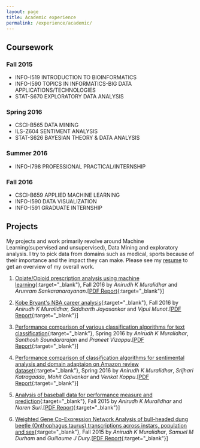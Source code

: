 ```yaml
---
layout: page
title: Academic experience
permalink: /experience/academic/
---
```


## **Coursework**

### **Fall 2015**
* INFO-I519 INTRODUCTION TO BIOINFORMATICS
* INFO-I590 TOPICS IN INFORMATICS-BIG DATA APPLICATIONS/TECHNOLOGIES
* STAT-S670 EXPLORATORY DATA ANALYSIS

### **Spring 2016**
* CSCI-B565 DATA MINING
* ILS-Z604  SENTIMENT ANALYSIS
* STAT-S626 BAYESIAN THEORY & DATA ANALYSIS

### **Summer 2016**
* INFO-I798 PROFESSIONAL PRACTICAL/INTERNSHIP

### **Fall 2016**
* CSCI-B659 APPLIED MACHINE LEARNING
* INFO-I590 DATA VISUALIZATION
* INFO-I591 GRADUATE INTERNSHIP

## **Projects**
My projects and work primarily revolve around Machine Learning(supervised and unsupervised), Data Mining and exploratory analysis. I try to pick data from domains such as medical, sports because of their importance and the impact they can make. Please see my [resume](cv.md) to get an overview of my overall work.

01. [Opiate/Opioid prescription analysis using machine learning](https://github.com/anirudhkm/opiate-prescription-analysis){:target="_blank"}, Fall 2016 by *Anirudh K Muralidhar* and *Arunram Sankaranarayanan*.[[PDF Report](https://drive.google.com/file/d/0B9nEIkjMSZbjWEh1MzYySjRNbmM/view?usp=sharing){:target="_blank"}]

02. [Kobe Bryant's NBA career analysis](https://github.com/anirudhkm/Kobe-s-NBA-career-analysis){:target="_blank"}, Fall 2016 by *Anirudh K Muralidhar, Siddharth Jayasankar* and *Vipul Munot*.[[PDF Report](https://drive.google.com/file/d/0B9nEIkjMSZbjQzh0ZG40YlVMYTQ/view?usp=sharing){:target="_blank"}]

03. [Performance comparison of various classification algorithms for text classification](https://github.com/anirudhkm/data-mining-course/tree/master/project){:target="_blank"}, Spring 2016 by *Anirudh K Muralidhar*, *Santhosh Soundararajan* and *Praneet Vizappu*.[[PDF Report](https://drive.google.com/file/d/0B9nEIkjMSZbjQjFBQzFEVGJKbjg/view?usp=sharing){:target="_blank"}]

04. [Performance comparison of classification algorithms for sentimental analysis and domain adaptaion on Amazon review dataset](https://github.com/anirudhkm/Sentimental-analysis){:target="_blank"}, Spring 2016 by *Anirudh K Muralidhar*, *Srijhari Katragadda*, *Mohit Galvankar* and *Venkat Koppu*.[[PDF Report](https://drive.google.com/file/d/0B9nEIkjMSZbjV1kxZEV5alhmb28/view?usp=sharing){:target="_blank"}]

05. [Analysis of baseball data for performance measure and prediction](https://github.com/anirudhkm/sabermetrics-I590){:target="_blank"}, Fall 2015 by *Anirudh K Muralidhar* and *Naren Suri*.[[PDF Report](https://drive.google.com/file/d/0B9nEIkjMSZbjWGR0M0JlamFYNjA/view?usp=sharing){:target="_blank"}]

06. [Weighted Gene Co-Expression Network Analysis of bull-headed dung beetle (Onthophagus taurus) transcriptions across instars, population and sex](https://github.com/anirudhkm/Bioinformatics-I519){:target="_blank"}, Fall 2015 by *Anirudh K Muralidhar*, *Samuel M Durham* and *Guillaume J Dury*.[[PDF Report](https://drive.google.com/file/d/0B9nEIkjMSZbjR3VJYjJSd0RIZ1U/view?usp=sharing){:target="_blank"}]

